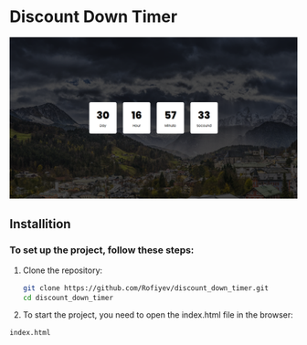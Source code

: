 # Discount Down Timer

![discount down timer](./image/discoun_down_timer.png)

## Installition

### To set up the project, follow these steps:

1. Clone the repository:

   ```bash
   git clone https://github.com/Rofiyev/discount_down_timer.git
   cd discount_down_timer
   ```

2. To start the project, you need to open the index.html file in the browser:

```bash
index.html
```
